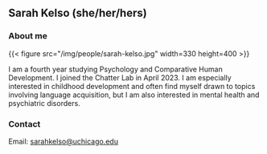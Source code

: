 ## Sarah Kelso (she/her/hers)

### About me 

{{< figure src="/img/people/sarah-kelso.jpg" width=330 height=400 >}}

I am a fourth year studying Psychology and Comparative Human Development. I joined the Chatter Lab in April 2023. I am especially interested in childhood development and often find myself drawn to topics involving language acquisition, but I am also interested in mental health and psychiatric disorders.

### Contact 
Email: sarahkelso@uchicago.edu